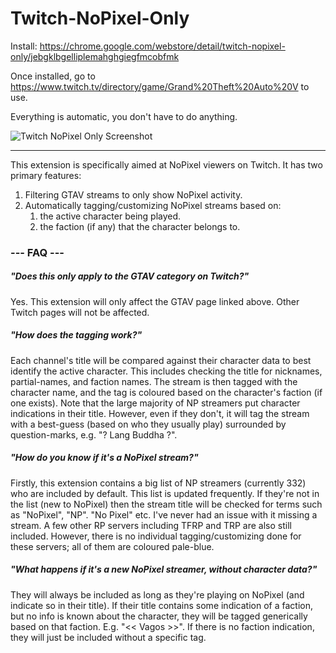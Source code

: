 # Twitch-NoPixel-Only

Install: https://chrome.google.com/webstore/detail/twitch-nopixel-only/jebgklbgelliplemahghgiegfmcobfmk

Once installed, go to https://www.twitch.tv/directory/game/Grand%20Theft%20Auto%20V to use.

Everything is automatic, you don't have to do anything.

![Twitch NoPixel Only Screenshot](https://i.imgur.com/oZIOuVH.jpg)

---

This extension is specifically aimed at NoPixel viewers on Twitch. It has two primary features:
1. Filtering GTAV streams to only show NoPixel activity.
2. Automatically tagging/customizing NoPixel streams based on:
    1. the active character being played.
    2. the faction (if any) that the character belongs to.

### --- FAQ ---

##### "Does this only apply to the GTAV category on Twitch?"
Yes. This extension will only affect the GTAV page linked above. Other Twitch pages will not be affected.

##### "How does the tagging work?"
Each channel's title will be compared against their character data to best identify the active character. This includes checking the title for nicknames, partial-names, and faction names. The stream is then tagged with the character name, and the tag is coloured based on the character's faction (if one exists). Note that the large majority of NP streamers put character indications in their title. However, even if they don't, it will tag the stream with a best-guess (based on who they usually play) surrounded by question-marks, e.g. "? Lang Buddha ?".

##### "How do you know if it's a NoPixel stream?"
Firstly, this extension contains a big list of NP streamers (currently 332) who are included by default. This list is updated frequently. If they're not in the list (new to NoPixel) then the stream title will be checked for terms such as "NoPixel", "NP". "No Pixel" etc. I've never had an issue with it missing a stream. A few other RP servers including TFRP and TRP are also still included. However, there is no individual tagging/customizing done for these servers; all of them are coloured pale-blue.

##### "What happens if it's a new NoPixel streamer, without character data?"
They will always be included as long as they're playing on NoPixel (and indicate so in their title). If their title contains some indication of a faction, but no info is known about the character, they will be tagged generically based on that faction. E.g. "<< Vagos >>". If there is no faction indication, they will just be included without a specific tag.
